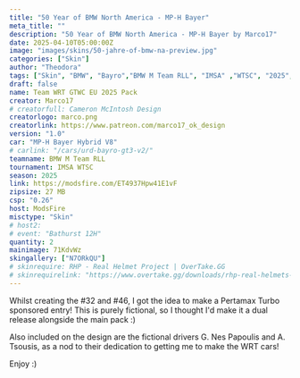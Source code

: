 ```yaml
---
title: "50 Year of BMW North America - MP-H Bayer"
meta_title: ""
description: "50 Year of BMW North America - MP-H Bayer by Marco17"
date: 2025-04-10T05:00:00Z
image: "images/skins/50-jahre-of-bmw-na-preview.jpg"
categories: ["Skin"]
author: "Theodora"
tags: ["Skin", "BMW", "Bayro","BMW M Team RLL", "IMSA" ,"WTSC", "2025", "Marco17"]
draft: false
name: Team WRT GTWC EU 2025 Pack
creator: Marco17
# creatorfull: Cameron McIntosh Design
creatorlogo: marco.png
creatorlink: https://www.patreon.com/marco17_ok_design
version: "1.0"
car: "MP-H Bayer Hybrid V8"
# carlink: "/cars/urd-bayro-gt3-v2/"
teamname: BMW M Team RLL
tournament: IMSA WTSC
season: 2025 
link: https://modsfire.com/ET4937Hpw41E1vF
zipsize: 27 MB
csp: "0.26"
host: ModsFire
misctype: "Skin"
# host2:
# event: "Bathurst 12H"
quantity: 2
mainimage: 71KdvWz
skingallery: ["N7ORkQU"]
# skinrequire: RHP - Real Helmet Project | OverTake.GG
# skinrequirelink: "https://www.overtake.gg/downloads/rhp-real-helmets-project.75985/"
---
```


Whilst creating the #32 and #46, I got the idea to make a Pertamax Turbo sponsored entry! This is purely fictional, so I thought I'd make it a dual release alongside the main pack :)

Also included on the design are the fictional drivers G. Nes Papoulis and A. Tsousis, as a nod to their dedication to getting me to make the WRT cars! 

Enjoy :)
